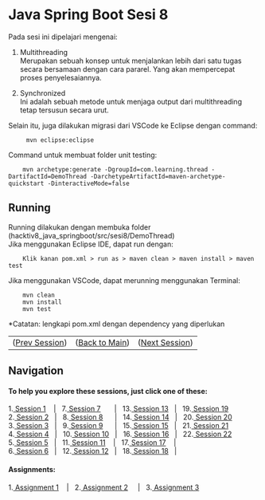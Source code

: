 # Java Spring Boot Sesi 8

Pada sesi ini dipelajari mengenai:
 
 1. Multithreading\
    Merupakan sebuah konsep untuk menjalankan lebih dari satu tugas secara bersamaan dengan cara pararel. Yang akan mempercepat proses penyelesaiannya.

2. Synchronized\
    Ini adalah sebuah metode untuk menjaga output dari multithreading tetap tersusun secara urut.


Selain itu, juga dilakukan migrasi dari VSCode ke Eclipse dengan command:
        
         mvn eclipse:eclipse

Command untuk membuat folder unit testing: 

        mvn archetype:generate -DgroupId=com.learning.thread -DartifactId=DemoThread -DarchetypeArtifactId=maven-archetype-quickstart -DinteractiveMode=false

## Running
Running dilakukan dengan membuka folder (hacktiv8_java_springboot/src/sesi8/DemoThread)\
Jika menggunakan Eclipse IDE, dapat run dengan:
        
        Klik kanan pom.xml > run as > maven clean > maven install > maven test

Jika menggunakan VSCode, dapat merunning menggunakan Terminal:

        mvn clean
        mvn install
        mvn test

*Catatan: lengkapi pom.xml dengan dependency yang diperlukan

<table align="center" style="border:none;">
  <tr>
    <td>(<a href="https://github.com/farlhmd/hacktiv8_java_springboot/tree/main/src/sesi7">Prev Session</a>)</td>
    <td>(<a href="https://github.com/farlhmd/hacktiv8_java_springboot">Back to Main</a>)</td>
    <td>(<a href="https://github.com/farlhmd/hacktiv8_java_springboot/tree/main/src/sesi9">Next Session</a>)</td>
  </tr>
</table>
    

## Navigation

#### To help you explore these sessions, just click one of these:

1.[ Session 1](https://github.com/farlhmd/hacktiv8_java_springboot/tree/main/src/sesi1) &nbsp;&nbsp;&nbsp;|&nbsp;&nbsp; 7.[ Session 7](https://github.com/farlhmd/hacktiv8_java_springboot/tree/main/src/sesi7) &nbsp;&nbsp;&nbsp;&nbsp;&nbsp;&nbsp;|&nbsp;&nbsp; 13.[ Session 13](https://github.com/farlhmd/hacktiv8_java_springboot/tree/main/src/sesi13) &nbsp;&nbsp;|&nbsp;&nbsp; 19.[ Session 19](https://github.com/farlhmd/hacktiv8_java_springboot/tree/main/src/sesi19)\
2.[ Session 2](https://github.com/farlhmd/hacktiv8_java_springboot/tree/main/src/sesi2) &nbsp;&nbsp;|&nbsp;&nbsp; 8.[ Session 8](https://github.com/farlhmd/hacktiv8_java_springboot/tree/main/src/sesi8) &nbsp;&nbsp;&nbsp;&nbsp;&nbsp;|&nbsp;&nbsp; 14.[ Session 14](https://github.com/farlhmd/hacktiv8_java_springboot/tree/main/src/sesi14) &nbsp;&nbsp;|&nbsp;&nbsp; 20.[ Session 20](https://github.com/farlhmd/hacktiv8_java_springboot/tree/main/src/sesi20)\
3.[ Session 3](https://github.com/farlhmd/hacktiv8_java_springboot/tree/main/src/sesi3) &nbsp;&nbsp;|&nbsp;&nbsp; 9.[ Session 9](https://github.com/farlhmd/hacktiv8_java_springboot/tree/main/src/sesi9) &nbsp;&nbsp;&nbsp;&nbsp;&nbsp;|&nbsp;&nbsp; 15.[ Session 15](https://github.com/farlhmd/hacktiv8_java_springboot/tree/main/src/sesi15) &nbsp;&nbsp;|&nbsp;&nbsp;&nbsp;21.[ Session 21](https://github.com/farlhmd/hacktiv8_java_springboot/tree/main/src/sesi21)\
4.[ Session 4](https://github.com/farlhmd/hacktiv8_java_springboot/tree/main/src/sesi4) &nbsp;&nbsp;|&nbsp;&nbsp; 10.[ Session 10](https://github.com/farlhmd/hacktiv8_java_springboot/tree/main/src/sesi10) &nbsp;&nbsp;|&nbsp;&nbsp; 16.[ Session 16](https://github.com/farlhmd/hacktiv8_java_springboot/tree/main/src/sesi16) &nbsp;&nbsp;|&nbsp;&nbsp; 22.[ Session 22](https://github.com/farlhmd/hacktiv8_java_springboot/tree/main/src/sesi22)\
5.[ Session 5](https://github.com/farlhmd/hacktiv8_java_springboot/tree/main/src/sesi5) &nbsp;&nbsp;|&nbsp;&nbsp; 11.[ Session 11](https://github.com/farlhmd/hacktiv8_java_springboot/tree/main/src/sesi11) &nbsp;&nbsp;&nbsp;|&nbsp;&nbsp;&nbsp;17.[ Session 17](https://github.com/farlhmd/hacktiv8_java_springboot/tree/main/src/sesi17) &nbsp;&nbsp;&nbsp;|&nbsp;&nbsp; \
6.[ Session 6](https://github.com/farlhmd/hacktiv8_java_springboot/tree/main/src/sesi6) &nbsp;&nbsp;|&nbsp;&nbsp; 12.[ Session 12](https://github.com/farlhmd/hacktiv8_java_springboot/tree/main/src/sesi12) &nbsp;&nbsp;|&nbsp;&nbsp; 18.[ Session 18](https://github.com/farlhmd/hacktiv8_java_springboot/tree/main/src/sesi18) &nbsp;&nbsp;|&nbsp;&nbsp; 

#### Assignments:

1.[ Assignment 1](https://github.com/farlhmd/hacktiv8_java_springboot/tree/main/src/sesi3/assignment1) &nbsp;&nbsp;&nbsp;|&nbsp;&nbsp; 2.[ Assignment 2](https://github.com/farlhmd/hacktiv8_java_springboot/tree/main/src/sesi5/assignment2) &nbsp;&nbsp;&nbsp;&nbsp;|&nbsp;&nbsp; 3.[ Assignment 3](https://github.com/farlhmd/hacktiv8_java_springboot/tree/main/src/sesi17/assignment3)


    